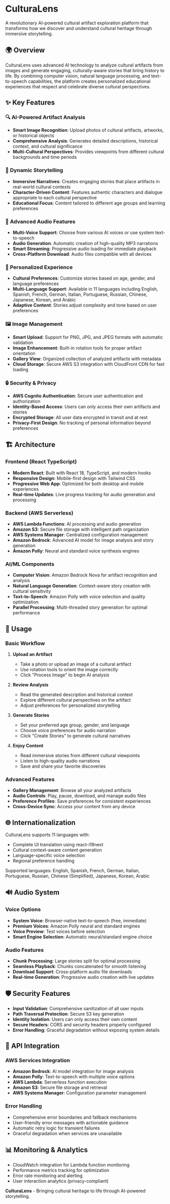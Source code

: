 # CulturaLens

A revolutionary AI-powered cultural artifact exploration platform that transforms how we discover and understand cultural heritage through immersive storytelling.

## 🌍 Overview

CulturaLens uses advanced AI technology to analyze cultural artifacts from images and generate engaging, culturally-aware stories that bring history to life. By combining computer vision, natural language processing, and text-to-speech capabilities, the platform creates personalized educational experiences that respect and celebrate diverse cultural perspectives.

## ✨ Key Features

### 🔍 **AI-Powered Artifact Analysis**
- **Smart Image Recognition**: Upload photos of cultural artifacts, artworks, or historical objects
- **Comprehensive Analysis**: Generates detailed descriptions, historical context, and cultural significance
- **Multi-Cultural Perspectives**: Provides viewpoints from different cultural backgrounds and time periods

### 📖 **Dynamic Storytelling**
- **Immersive Narratives**: Creates engaging stories that place artifacts in real-world cultural contexts
- **Character-Driven Content**: Features authentic characters and dialogue appropriate to each cultural perspective
- **Educational Focus**: Content tailored to different age groups and learning preferences

### 🎵 **Advanced Audio Features**
- **Multi-Voice Support**: Choose from various AI voices or use system text-to-speech
- **Audio Generation**: Automatic creation of high-quality MP3 narrations
- **Smart Streaming**: Progressive audio loading for immediate playback
- **Cross-Platform Download**: Audio files compatible with all devices

### 🎨 **Personalized Experience**
- **Cultural Preferences**: Customize stories based on age, gender, and language preferences
- **Multi-Language Support**: Available in 11 languages including English, Spanish, French, German, Italian, Portuguese, Russian, Chinese, Japanese, Korean, and Arabic
- **Adaptive Content**: Stories adjust complexity and tone based on user preferences

### 🖼️ **Image Management**
- **Smart Upload**: Support for PNG, JPG, and JPEG formats with automatic validation
- **Image Enhancement**: Built-in rotation tools for proper artifact orientation
- **Gallery View**: Organized collection of analyzed artifacts with metadata
- **Cloud Storage**: Secure AWS S3 integration with CloudFront CDN for fast loading

### 🔒 **Security & Privacy**
- **AWS Cognito Authentication**: Secure user authentication and authorization
- **Identity-Based Access**: Users can only access their own artifacts and stories
- **Encrypted Storage**: All user data encrypted in transit and at rest
- **Privacy-First Design**: No tracking of personal information beyond preferences

## 🏗️ Architecture

### Frontend (React TypeScript)
- **Modern React**: Built with React 18, TypeScript, and modern hooks
- **Responsive Design**: Mobile-first design with Tailwind CSS
- **Progressive Web App**: Optimized for both desktop and mobile experiences
- **Real-time Updates**: Live progress tracking for audio generation and processing

### Backend (AWS Serverless)
- **AWS Lambda Functions**: AI processing and audio generation 
- **Amazon S3**: Secure file storage with intelligent path organization
- **AWS Systems Manager**: Centralized configuration management
- **Amazon Bedrock**: Advanced AI model for image analysis and story generation
- **Amazon Polly**: Neural and standard voice synthesis engines

### AI/ML Components
- **Computer Vision**: Amazon Bedrock Nova for artifact recognition and analysis
- **Natural Language Generation**: Context-aware story creation with cultural sensitivity
- **Text-to-Speech**: Amazon Polly with voice selection and quality optimization
- **Parallel Processing**: Multi-threaded story generation for optimal performance

## 📱 Usage

### Basic Workflow

1. **Upload an Artifact**
   - Take a photo or upload an image of a cultural artifact
   - Use rotation tools to orient the image correctly
   - Click "Process Image" to begin AI analysis

2. **Review Analysis**
   - Read the generated description and historical context
   - Explore different cultural perspectives on the artifact
   - Adjust preferences for personalized storytelling

3. **Generate Stories**
   - Set your preferred age group, gender, and language
   - Choose voice preferences for audio narration
   - Click "Create Stories" to generate cultural narratives

4. **Enjoy Content**
   - Read immersive stories from different cultural viewpoints
   - Listen to high-quality audio narrations
   - Save and share your favorite discoveries

### Advanced Features

- **Gallery Management**: Browse all your analyzed artifacts
- **Audio Controls**: Play, pause, download, and manage audio files
- **Preference Profiles**: Save preferences for consistent experiences
- **Cross-Device Sync**: Access your content from any device

## 🌐 Internationalization

CulturaLens supports 11 languages with:
- Complete UI translation using react-i18next
- Cultural context-aware content generation
- Language-specific voice selection
- Regional preference handling

Supported languages: English, Spanish, French, German, Italian, Portuguese, Russian, Chinese (Simplified), Japanese, Korean, Arabic

## 🔊 Audio System

### Voice Options
- **System Voice**: Browser-native text-to-speech (free, immediate)
- **Premium Voices**: Amazon Polly neural and standard engines
- **Voice Preview**: Test voices before selection
- **Smart Engine Selection**: Automatic neural/standard engine choice

### Audio Features
- **Chunk Processing**: Large stories split for optimal processing
- **Seamless Playback**: Chunks concatenated for smooth listening
- **Download Support**: Cross-platform audio file downloads
- **Real-time Generation**: Progressive audio creation with live updates

## 🛡️ Security Features

- **Input Validation**: Comprehensive sanitization of all user inputs
- **Path Traversal Protection**: Secure S3 key generation
- **Identity Isolation**: Users can only access their own content
- **Secure Headers**: CORS and security headers properly configured
- **Error Handling**: Graceful degradation without exposing system details

## 🔄 API Integration

### AWS Services Integration
- **Amazon Bedrock**: AI model integration for image analysis
- **Amazon Polly**: Text-to-speech with multiple voice options
- **AWS Lambda**: Serverless function execution
- **Amazon S3**: Secure file storage and retrieval
- **AWS Systems Manager**: Configuration parameter management

### Error Handling
- Comprehensive error boundaries and fallback mechanisms
- User-friendly error messages with actionable guidance
- Automatic retry logic for transient failures
- Graceful degradation when services are unavailable

## 📊 Monitoring & Analytics

- CloudWatch integration for Lambda function monitoring
- Performance metrics tracking for optimization
- Error rate monitoring and alerting
- User interaction analytics (privacy-compliant)

**CulturaLens** - Bringing cultural heritage to life through AI-powered storytelling.